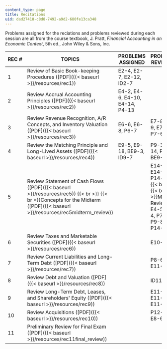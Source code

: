 ```yaml
---
content_type: page
title: Recitations
uid: dad27418-c8d8-7492-a9d2-680fe13ca348
---
```


Problems assigned for the reciations and problems reviewed during each session are all from the course textbook, J. Pratt, _Financial Accounting in an Economic Context_, 5th ed., John Wiley & Sons, Inc.

| REC # | TOPICS | PROBLEMS ASSIGNED | PROBLEMS REVIEWED |
| --- | --- | --- | --- |
| 1 | Review of Basic Book-keeping Procedures ([PDF]({{< baseurl >}}/resources/rec1)) | E2-4, E2-7, E2-12, ID2-7 | &nbsp; |
| 2 | Review Accrual Accounting Principles ([PDF]({{< baseurl >}}/resources/rec2)) | E4-2, E4-6, E4-10, E4-14, P4-13 | &nbsp; |
| 3 | Review Revenue Recognition, A/R Concepts, and Inventory Valuation ([PDF]({{< baseurl >}}/resources/rec3)) | E6-6, E6-8, P6-7 | E7-8, E7-9, E7-11, P7-6 |
| 4 | Review the Matching Principle and Long-Lived Assets ([PDF]({{< baseurl >}}/resources/rec4)) | E9-5, E9-18, BE9-3, ID9-7 | P9-3, P9-14, P9-16, BE9-2 |
| 5 | Review Statement of Cash Flows ([PDF]({{< baseurl >}}/resources/rec5))  {{< br >}}  {{< br >}}Concepts for the Midterm ([PDF]({{< baseurl >}}/resources/rec5midterm_review)) | &nbsp; | E14-8, E14-3, P14-13  {{< br >}}  {{< br >}}Midterm Review: E4-5, P6-4, P7-9, P9-8, P14-14 |
| 6 | Review Taxes and Marketable Securities ([PDF]({{< baseurl >}}/resources/rec6)) | &nbsp; | E10-11 |
| 7 | Review Current Liabilities and Long-Term Debt ([PDF]({{< baseurl >}}/resources/rec7)) | &nbsp; | P8-6, E11-4 |
| 8 | Review Debt and Valuation ([PDF]({{< baseurl >}}/resources/rec8)) | &nbsp; | ID11-2 |
| 9 | Review Long-Term Debt, Leases, and Shareholders' Equity ([PDF]({{< baseurl >}}/resources/rec9)) | &nbsp; | E11-20, E11-13, E11-17 |
| 10 | Review Acquisitions ([PDF]({{< baseurl >}}/resources/rec10)) | &nbsp; | P12-11, E8-6 |
| 11 | Preliminary Review for Final Exam ([PDF]({{< baseurl >}}/resources/rec11final_review)) | &nbsp; |